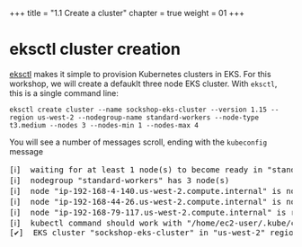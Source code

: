 +++
title = "1.1 Create a cluster"
chapter = true
weight = 01
+++

# eksctl cluster creation 


[eksctl](https://eksctl.io/introduction/) makes it simple to provision Kubernetes clusters in EKS. For this workshop, we will create a defauklt three node EKS cluster. With `eksctl`, this is a single command line:

```
eksctl create cluster --name sockshop-eks-cluster --version 1.15 --region us-west-2 --nodegroup-name standard-workers --node-type t3.medium --nodes 3 --nodes-min 1 --nodes-max 4
```

You will see a number of messages scroll, ending with the `kubeconfig` message

<pre>
[ℹ]  waiting for at least 1 node(s) to become ready in "standard-workers"
[ℹ]  nodegroup "standard-workers" has 3 node(s)
[ℹ]  node "ip-192-168-4-140.us-west-2.compute.internal" is not ready
[ℹ]  node "ip-192-168-44-26.us-west-2.compute.internal" is not ready
[ℹ]  node "ip-192-168-79-117.us-west-2.compute.internal" is ready
[ℹ]  kubectl command should work with "/home/ec2-user/.kube/config", try 'kubectl get nodes'
[✔]  EKS cluster "sockshop-eks-cluster" in "us-west-2" region is ready
</pre>
